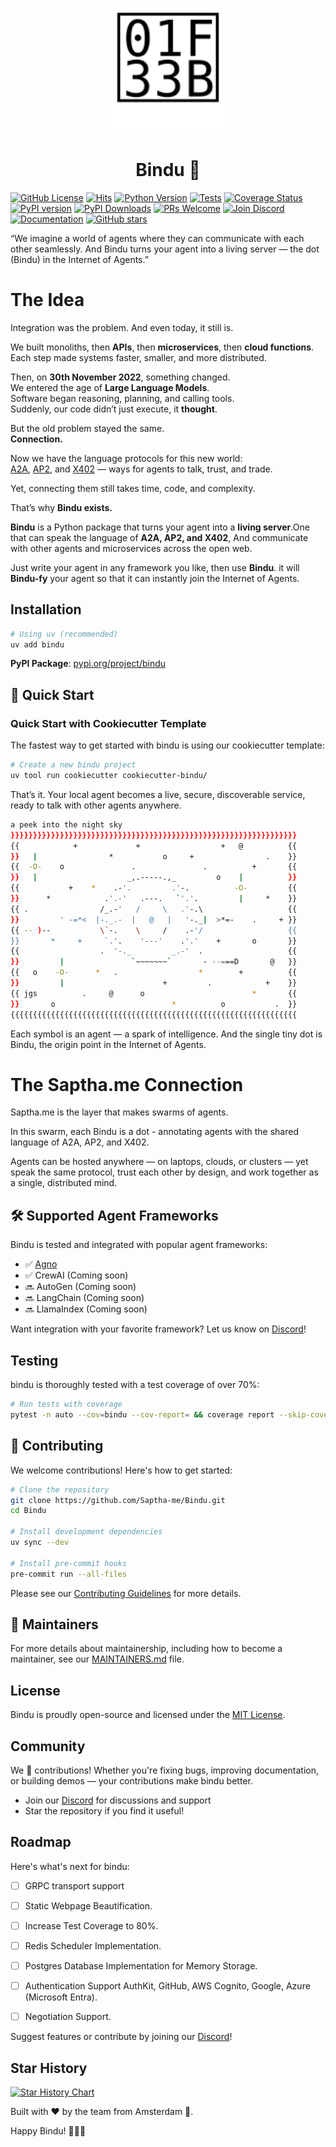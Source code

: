 <p align="center">
  <img src="assets/bindu-logo.svg" alt="bindu Logo" width="200">
</p>

<h1 align="center"> Bindu 🌻</h1>

[![GitHub License](https://img.shields.io/badge/license-MIT-blue.svg)](https://opensource.org/licenses/MIT)
[![Hits](https://hits.sh/github.com/Saptha-me/Bindu.svg?style=flat-square&label=Hits%20%F0%9F%90%A7&extraCount=100&color=dfb317)](https://hits.sh/github.com/Saptha-me/Bindu/)
[![Python Version](https://img.shields.io/badge/python-3.12+-blue.svg)](https://www.python.org/downloads/)
[![Tests](https://github.com/Saptha-me/Bindu/actions/workflows/release.yml/badge.svg)](https://github.com/Saptha-me/Bindu/actions/workflows/release.yml)
[![Coverage Status](https://coveralls.io/repos/github/Saptha-me/Bindu/badge.svg?branch=v0.1.0.5)](https://coveralls.io/github/Saptha-me/Bindu?branch=v0.1.0.5)
[![PyPI version](https://badge.fury.io/py/bindu.svg)](https://badge.fury.io/py/bindu)
[![PyPI Downloads](https://img.shields.io/pypi/dm/bindu)](https://pypi.org/project/bindu/)
[![PRs Welcome](https://img.shields.io/badge/PRs-welcome-brightgreen.svg)](https://github.com/Saptha-me/Bindu/pulls)
[![Join Discord](https://img.shields.io/badge/Join%20Discord-7289DA?logo=discord&logoColor=white)](https://discord.gg/3w5zuYUuwt)
[![Documentation](https://img.shields.io/badge/Documentation-📕-blue)](https://docs.saptha.me)
[![GitHub stars](https://img.shields.io/github/stars/Saptha-me/Bindu)](https://github.com/Saptha-me/Bindu/stargazers)

“We imagine a world of agents where they can communicate with each other seamlessly.
And Bindu turns your agent into a living server — the dot (Bindu) in the Internet of Agents.”


# The Idea

Integration was the problem.
And even today, it still is.

We built monoliths, then <b>APIs</b>, then <b>microservices</b>, then <b>cloud functions</b>.<br/>
Each step made systems faster, smaller, and more distributed.

Then, on <b>30th November 2022</b>, something changed.<br/>
We entered the age of <b>Large Language Models</b>.<br/>
Software began reasoning, planning, and calling tools.<br/>
Suddenly, our code didn’t just execute, it <b>thought</b>.

But the old problem stayed the same.<br/>
<b>Connection.</b>

Now we have the language protocols for this new world:<br/>
[A2A](https://github.com/a2aproject/A2A), [AP2](https://github.com/google-agentic-commerce/AP2), and [X402](https://github.com/coinbase/x402) — ways for agents to talk, trust, and trade.<br/>

Yet, connecting them still takes time, code, and complexity.

That’s why <b>Bindu exists.</b>

<b>Bindu</b> is a Python package that turns your agent into a <b>living server</b>.One that can speak the language of <b>A2A, AP2, and X402</b>,
And communicate with other agents and microservices across the open web.

Just write your agent in any framework you like, then use <b>Bindu</b>.
it will <b>Bindu-fy</b> your agent so that it can instantly join the Internet of Agents.


## Installation

```bash
# Using uv (recommended)
uv add bindu
```

**PyPI Package**: [pypi.org/project/bindu](https://pypi.org/project/bindu/)


## 🚀 Quick Start

### Quick Start with Cookiecutter Template

The fastest way to get started with bindu is using our cookiecutter template:

```bash
# Create a new bindu project
uv tool run cookiecutter cookiecutter-bindu/
```

That’s it.
Your local agent becomes a live, secure, discoverable service, ready to talk with other agents anywhere.


```bash
a peek into the night sky
}}}}}}}}}}}}}}}}}}}}}}}}}}}}}}}}}}}}}}}}}}}}}}}}}}}}}}}}}}}}}}}}
{{            +             +                  +   @          {{
}}   |                *           o     +                .    }}
{{  -O-    o               .               .          +       {{
}}   |                    _,.-----.,_         o    |          }}
{{           +    *    .-'.         .'-.          -O-         {{
}}      *            .'.-'   .---.   `'.'.         |     *    }}
{{ .                /_.-'   /     \   .'-.\                   {{
}}         ' -=*<  |-._.-  |   @   |   '-._|  >*=-    .     + }}
{{ -- )--           \`-.    \     /    .-'/                   {{
}}       *     +     `.'.    '---'    .'.'    +       o       }}
{{                  .  '-._         _.-'  .                   {{
}}         |               `~~~~~~~`       - --===D       @   }}
{{   o    -O-      *   .                  *        +          {{
}}         |                      +         .            +    }}
{{ jgs          .     @      o                        *       {{
}}       o                          *          o           .  }}
{{{{{{{{{{{{{{{{{{{{{{{{{{{{{{{{{{{{{{{{{{{{{{{{{{{{{{{{{{{{{{{{
```

Each symbol is an agent — a spark of intelligence.
And the single tiny dot is Bindu, the origin point in the Internet of Agents.


# The Saptha.me Connection

Saptha.me is the layer that makes swarms of agents.

In this swarm, each Bindu is a dot - annotating agents with the shared language of A2A, AP2, and X402.

Agents can be hosted anywhere — on laptops, clouds, or clusters — yet speak the same protocol, trust each other by design,
and work together as a single, distributed mind.





## 🛠️ Supported Agent Frameworks

Bindu is tested and integrated with popular agent frameworks:

- ✅ [Agno](https://github.com/agno-ai/agno)
- ✅ CrewAI (Coming soon)
- 🔜 AutoGen (Coming soon)
- 🔜 LangChain (Coming soon)
- 🔜 LlamaIndex (Coming soon)

Want integration with your favorite framework? Let us know on [Discord](https://discord.gg/Fr6rcRJa)!


## Testing

bindu is thoroughly tested with a test coverage of over 70%:

```bash
# Run tests with coverage
pytest -n auto --cov=bindu --cov-report= && coverage report --skip-covered --fail-under=70
```

## 🤝 Contributing

We welcome contributions! Here's how to get started:

```bash
# Clone the repository
git clone https://github.com/Saptha-me/Bindu.git
cd Bindu

# Install development dependencies
uv sync --dev

# Install pre-commit hooks
pre-commit run --all-files
```

Please see our [Contributing Guidelines](.github/CONTRIBUTING.md) for more details.

## 👥 Maintainers

For more details about maintainership, including how to become a maintainer, see our [MAINTAINERS.md](MAINTAINERS.md) file.

## License

Bindu is proudly open-source and licensed under the [MIT License](https://choosealicense.com/licenses/mit/).


## Community

We 💛 contributions! Whether you're fixing bugs, improving documentation, or building demos — your contributions make bindu better.

- Join our [Discord](https://discord.gg/3w5zuYUuwt) for discussions and support
- Star the repository if you find it useful!

## Roadmap

Here's what's next for bindu:

- [ ] GRPC transport support
- [ ] Static Webpage Beautification.
- [ ] Increase Test Coverage to 80%.
- [ ] Redis Scheduler Implementation.
- [ ] Postgres Database Implementation for Memory Storage.
- [ ] Authentication Support AuthKit, GitHub, AWS Cognito, Google, Azure (Microsoft Entra).
- [ ] Negotiation Support.


Suggest features or contribute by joining our [Discord](https://discord.gg/3w5zuYUuwt)!


## Star History

[![Star History Chart](https://api.star-history.com/svg?repos=Saptha-me/Bindu&type=Date)](https://www.star-history.com/#Saptha-me/Bindu&Date)


Built with ❤️ by the team from Amsterdam 🌷.

Happy Bindu! 🌻🚀✨
